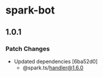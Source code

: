 # spark-bot

## 1.0.1

### Patch Changes

- Updated dependencies [6ba52d0]
  - @spark.ts/handler@1.6.0
